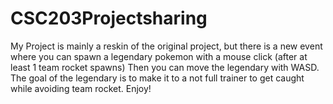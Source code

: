 # CSC203Projectsharing
My Project is mainly a reskin of the original project, but there is a new event where you can spawn a legendary pokemon with a mouse click (after at least 1 team rocket spawns)
Then you can move the legendary with WASD. The goal of the legendary is to make it to a not full trainer to get caught while avoiding team rocket. Enjoy!
